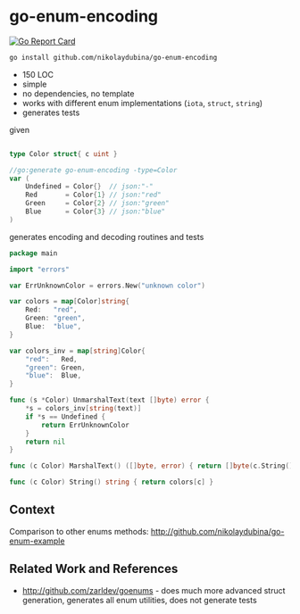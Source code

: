 # go-enum-encoding

[![Go Report Card](https://goreportcard.com/badge/github.com/nikolaydubina/go-enum-encoding)](https://goreportcard.com/report/github.com/nikolaydubina/go-enum-encoding)

```bash
go install github.com/nikolaydubina/go-enum-encoding
```

* 150 LOC
* simple
* no dependencies, no template
* works with different enum implementations (`iota`, `struct`, `string`)
* generates tests

given
```go

type Color struct{ c uint }

//go:generate go-enum-encoding -type=Color
var (
	Undefined = Color{}  // json:"-"
	Red       = Color{1} // json:"red"
	Green     = Color{2} // json:"green"
	Blue      = Color{3} // json:"blue"
)
```

generates encoding and decoding routines and tests 
```go
package main

import "errors"

var ErrUnknownColor = errors.New("unknown color")

var colors = map[Color]string{
	Red:   "red",
	Green: "green",
	Blue:  "blue",
}

var colors_inv = map[string]Color{
	"red":   Red,
	"green": Green,
	"blue":  Blue,
}

func (s *Color) UnmarshalText(text []byte) error {
	*s = colors_inv[string(text)]
	if *s == Undefined {
		return ErrUnknownColor
	}
	return nil
}

func (c Color) MarshalText() ([]byte, error) { return []byte(c.String()), nil }

func (c Color) String() string { return colors[c] }
```

## Context

Comparison to other enums methods: http://github.com/nikolaydubina/go-enum-example

## Related Work and References

- http://github.com/zarldev/goenums - does much more advanced struct generation, generates all enum utilities, does not generate tests 
